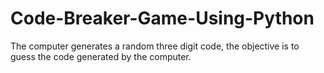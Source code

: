 # Code-Breaker-Game-Using-Python
The computer generates a random three digit code, the objective is to guess the code generated by the computer. 
